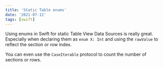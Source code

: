 ```yaml
---
title: 'Static Table enums'
date: '2021-07-12'
tags: [swift]
---
```


Using enums in Swift for static Table View Data Sources is really great.
Especially when declaring them as `enum X: Int` and using the `rawValue` to reflect the section or row index.

You can even use the `CaseIterable` protocol to count the number of sections or rows.
